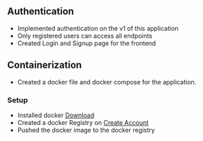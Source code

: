 

## Authentication
- Implemented authentication on the v1 of this application
- Only registered users can access all endpoints
- Created Login and Signup page for the frontend

## Containerization
- Created a docker file and docker compose for the application.

### Setup
- Installed docker <a href="https://desktop.docker.com/mac/stable/Docker.dmg">Download</a>
- Created a docker Registry on <a href="https://hub.docker.com/signup">Create Account</a>
- Pushed the  docker image to the docker registry
